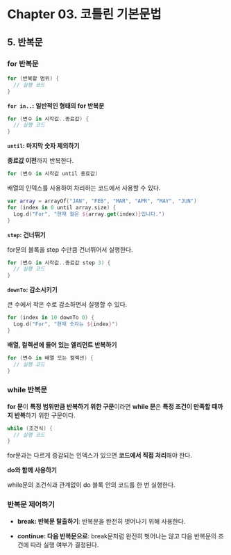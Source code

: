 # Chapter 03. 코틀린 기본문법

## 5. 반복문

### for 반복문

```kotlin
for (반복할 범위) {
  // 실행 코드
}
```

**``for in..``: 일반적인 형태의 for 반복문**

```kotlin
for (변수 in 시작값..종료값) {
  // 실행 코드
}
```

**`until`: 마지막 숫자 제외하기**

**종료값 이전**까지 반복한다.

```kotlin
for (변수 in 시작값 until 종료값)
```

배열의 인덱스를 사용하여 차리하는 코드에서 사용할 수 있다.

```kotlin
var array = arrayOf("JAN", "FEB", "MAR", "APR", "MAY", "JUN")
for (index in 0 until array.size) {
  Log.d("For", "현재 월은 ${array.get(index)}입니다.")
}
```

**`step`: 건너뛰기**

for문의 블록을 step 수만큼 건너뛰어서 실행한다. 

```kotlin
for (변수 in 시작값..종료값 step 3) {
  // 실행 코드
}
```

**`downTo`: 감소시키기**

큰 수에서 작은 수로 감소하면서 실행할 수 있다. 

```kotlin
for (index in 10 downTo 0) {
  Log.d("For", "현재 숫자는 ${index}")
}
```

**배열, 컬렉션에 들어 있는 엘리먼트 반복하기**

```kotlin
for (변수 in 배열 또는 컬렉션) {
  // 실행 코드
}
```

### while 반복문

**for 문**이 **특정 범위만큼 반복하기 위한 구문**이라면 **while 문**은 **특정 조건이 만족할 때까지 반복**하기 위한 구문이다.

```kotlin
while (조건식) {
  // 실행 코드
}
```

for문과는 다르게 증감되는 인덱스가 있으면 **코드에서 직접 처리**해야 한다. 

**do와 함께 사용하기**

while문의 조건식과 관계없이 do 블록 안의 코드를 한 번 실행한다.



### 반복문 제어하기

- **break: 반복문 탈출하기**: 반복문을 완전히 벗어나기 위해 사용한다.

- **continue: 다음 반복문으로**: break문처럼 완전히 벗어나는 않고 다음 반복문의 조건에 따라 실행 여부가 결정된다.

